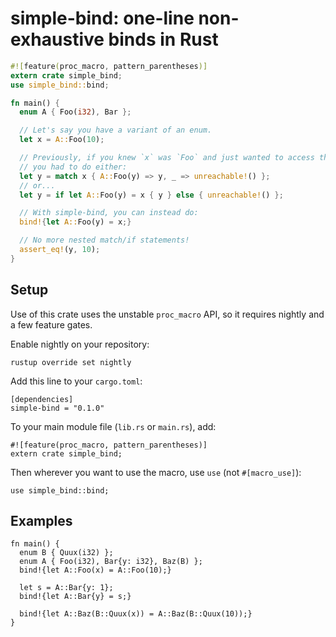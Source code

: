 # simple-bind: one-line non-exhaustive binds in Rust

```rust
#![feature(proc_macro, pattern_parentheses)]
extern crate simple_bind;
use simple_bind::bind;

fn main() {
  enum A { Foo(i32), Bar };

  // Let's say you have a variant of an enum.
  let x = A::Foo(10);

  // Previously, if you knew `x` was `Foo` and just wanted to access the inside,
  // you had to do either:
  let y = match x { A::Foo(y) => y, _ => unreachable!() };
  // or...
  let y = if let A::Foo(y) = x { y } else { unreachable!() };

  // With simple-bind, you can instead do:
  bind!{let A::Foo(y) = x;}

  // No more nested match/if statements!
  assert_eq!(y, 10);
}
```

## Setup

Use of this crate uses the unstable `proc_macro` API, so it requires nightly and a few feature gates.

Enable nightly on your repository:
```
rustup override set nightly
```

Add this line to your `cargo.toml`:
```
[dependencies]
simple-bind = "0.1.0"
```

To your main module file (`lib.rs` or `main.rs`), add:
```
#![feature(proc_macro, pattern_parentheses)]
extern crate simple_bind;
```

Then wherever you want to use the macro, use `use` (not `#[macro_use]`):
```
use simple_bind::bind;
```

## Examples

```
fn main() {
  enum B { Quux(i32) };
  enum A { Foo(i32), Bar{y: i32}, Baz(B) };
  bind!{let A::Foo(x) = A::Foo(10);}

  let s = A::Bar{y: 1};
  bind!{let A::Bar{y} = s;}

  bind!{let A::Baz(B::Quux(x)) = A::Baz(B::Quux(10));}
}
```
